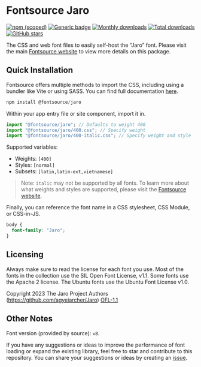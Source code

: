 # Fontsource Jaro

[![npm (scoped)](https://img.shields.io/npm/v/@fontsource/jaro?color=brightgreen)](https://www.npmjs.com/package/@fontsource/jaro) [![Generic badge](https://img.shields.io/badge/fontsource-passing-brightgreen)](https://github.com/fontsource/fontsource) [![Monthly downloads](https://badgen.net/npm/dm/@fontsource/jaro)](https://github.com/fontsource/fontsource) [![Total downloads](https://badgen.net/npm/dt/@fontsource/jaro)](https://github.com/fontsource/fontsource) [![GitHub stars](https://img.shields.io/github/stars/fontsource/fontsource.svg?style=social&label=Star)](https://github.com/fontsource/fontsource/stargazers)

The CSS and web font files to easily self-host the “Jaro” font. Please visit the main [Fontsource website](https://fontsource.org/fonts/jaro) to view more details on this package.

## Quick Installation

Fontsource offers multiple methods to import the CSS, including using a bundler like Vite or using SASS. You can find full documentation [here](https://fontsource.org/docs/getting-started/introduction).

```javascript
npm install @fontsource/jaro
```

Within your app entry file or site component, import it in.

```javascript
import "@fontsource/jaro"; // Defaults to weight 400
import "@fontsource/jaro/400.css"; // Specify weight
import "@fontsource/jaro/400-italic.css"; // Specify weight and style
```

Supported variables:
- Weights: `[400]`
- Styles: `[normal]`
- Subsets: `[latin,latin-ext,vietnamese]`

> Note: `italic` may not be supported by all fonts. To learn more about what weights and styles are supported, please visit the [Fontsource website](https://fontsource.org/fonts/jaro).

Finally, you can reference the font name in a CSS stylesheet, CSS Module, or CSS-in-JS.

```css
body {
  font-family: "Jaro";
}
```

## Licensing
Always make sure to read the license for each font you use. Most of the fonts in the collection use the SIL Open Font License, v1.1. Some fonts use the Apache 2 license. The Ubuntu fonts use the Ubuntu Font License v1.0.

Copyright 2023 The Jaro Project Authors (https://github.com/agyeiarcher/Jaro)
[OFL-1.1](https://openfontlicense.org)

## Other Notes
Font version (provided by source): `v8`.

If you have any suggestions or ideas to improve the performance of font loading or expand the existing library, feel free to star and contribute to this repository. You can share your suggestions or ideas by creating an [issue](https://github.com/fontsource/fontsource/issues).